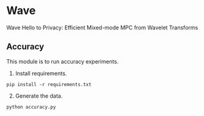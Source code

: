 # Wave
Wave Hello to Privacy: Efficient Mixed-mode MPC from Wavelet Transforms

## Accuracy
This module is to run accuracy experiments.

1. Install requirements.

```
pip install -r requirements.txt
```

2. Generate the data.

```
python accuracy.py
```

